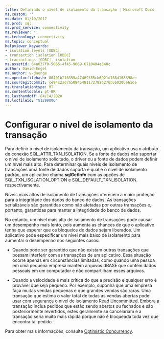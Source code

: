 ```yaml
---
title: Definindo o nível de isolamento da transação | Microsoft Docs
ms.custom: ''
ms.date: 01/19/2017
ms.prod: sql
ms.prod_service: connectivity
ms.reviewer: ''
ms.technology: connectivity
ms.topic: conceptual
helpviewer_keywords:
- isolation levels [ODBC]
- transaction isolation [ODBC]
- transactions [ODBC], isolation
ms.assetid: 64a037f0-5065-4f45-9669-6710404a540c
author: David-Engel
ms.author: v-daenge
ms.openlocfilehash: 80401b276355a47469355cb6921d768d168398ae
ms.sourcegitcommit: ce94c2ad7a50945481172782c270b5b0206e61de
ms.translationtype: MT
ms.contentlocale: pt-BR
ms.lasthandoff: 04/14/2020
ms.locfileid: "81299806"
---
```

# <a name="setting-the-transaction-isolation-level"></a>Configurar o nível de isolamento da transação
Para definir o nível de isolamento da transação, um aplicativo usa o atributo de conexão SQL_ATTR_TXN_ISOLATION. Se a fonte de dados não suportar o nível de isolamento solicitado, o driver ou a fonte de dados podem definir um nível mais alto. Para determinar quais níveis de isolamento de transações uma fonte de dados suporta e qual é o nível de isolamento padrão, um aplicativo chama **sqlGetInfo** com as opções de SQL_TXN_ISOLATION_OPTION e SQL_DEFAULT_TXN_ISOLATION, respectivamente.  
  
 Níveis mais altos de isolamento de transações oferecem a maior proteção para a integridade dos dados do banco de dados. As transações serializáveis são garantidas como não afetadas por outras transações e, portanto, garantidas para manter a integridade do banco de dados.  
  
 No entanto, um nível mais alto de isolamento de transações pode causar um desempenho mais lento, pois aumenta as chances de que o aplicativo tenha que esperar que os bloqueios de dados sejam liberados. Um aplicativo pode especificar um nível mais baixo de isolamento para aumentar o desempenho nos seguintes casos:  
  
-   Quando pode ser garantido que não existam outras transações que possam interferir com as transações de um aplicativo. Essa situação ocorre apenas em circunstâncias limitadas, como quando uma pessoa em uma pequena empresa mantém arquivos dBASE que contêm dados pessoais em um computador e não compartilham esses arquivos.  
  
-   Quando a velocidade é mais crítica do que a precisão e qualquer erro é provável que seja pequeno. Por exemplo, suponha que uma empresa faça muitas vendas pequenas e que grandes vendas são raras. Uma transação que estima o valor total de todas as vendas abertas pode usar com segurança o nível de isolamento Read Uncommitted. Embora a transação inclua pedidos que estão sendo abertos ou fechados e são posteriormente revertidos, estes geralmente se cancelariam e a transação seria muito mais rápida porque não é bloqueada toda vez que encontra tal pedido.  
  
 Para obter mais informações, consulte [Optimistic Concurrency](../../../odbc/reference/develop-app/optimistic-concurrency.md).
